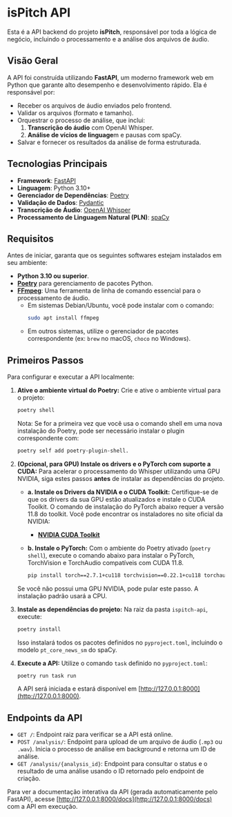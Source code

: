 # isPitch API

Esta é a API backend do projeto **isPitch**, responsável por toda a lógica de negócio, incluindo o processamento e a análise dos arquivos de áudio.

## Visão Geral

A API foi construída utilizando **FastAPI**, um moderno framework web em Python que garante alto desempenho e desenvolvimento rápido. Ela é responsável por:

* Receber os arquivos de áudio enviados pelo frontend.
* Validar os arquivos (formato e tamanho).
* Orquestrar o processo de análise, que inclui:
    1.  **Transcrição do áudio** com OpenAI Whisper.
    2.  **Análise de vícios de linguage**m e pausas com spaCy.
* Salvar e fornecer os resultados da análise de forma estruturada.

## Tecnologias Principais

* **Framework**: [FastAPI](https://fastapi.tiangolo.com/)
* **Linguagem**: Python 3.10+
* **Gerenciador de Dependências**: [Poetry](https://python-poetry.org/)
* **Validação de Dados**: [Pydantic](https://pydantic.dev/)
* **Transcrição de Áudio**: [OpenAI Whisper](https://github.com/openai/whisper)
* **Processamento de Linguagem Natural (PLN)**: [spaCy](https://spacy.io/)

## Requisitos

Antes de iniciar, garanta que os seguintes softwares estejam instalados em seu ambiente:

* **Python 3.10 ou superior**.
* **[Poetry](https://python-poetry.org/docs/#installation)** para gerenciamento de pacotes Python.
* **[FFmpeg](https://ffmpeg.org/download.html)**: Uma ferramenta de linha de comando essencial para o processamento de áudio.
    * Em sistemas Debian/Ubuntu, você pode instalar com o comando:
        ```bash
        sudo apt install ffmpeg
        ```
    * Em outros sistemas, utilize o gerenciador de pacotes correspondente (ex: `brew` no macOS, `choco` no Windows).

## Primeiros Passos

Para configurar e executar a API localmente:

1.  **Ative o ambiente virtual do Poetry:**
    Crie e ative o ambiente virtual para o projeto:
    ```bash
    poetry shell
    ```
    Nota: Se for a primeira vez que você usa o comando shell em uma nova instalação do Poetry, pode ser necessário instalar o plugin correspondente com: 
    ```bash
    poetry self add poetry-plugin-shell.
    ```

2.  **(Opcional, para GPU) Instale os drivers e o PyTorch com suporte a CUDA:**
    Para acelerar o processamento do Whisper utilizando uma GPU NVIDIA, siga estes passos **antes** de instalar as dependências do projeto.

    * **a. Instale os Drivers da NVIDIA e o CUDA Toolkit:**
        Certifique-se de que os drivers da sua GPU estão atualizados e instale o CUDA Toolkit. O comando de instalação do PyTorch abaixo requer a versão 11.8 do toolkit. Você pode encontrar os instaladores no site oficial da NVIDIA:
        * **[NVIDIA CUDA Toolkit](https://developer.nvidia.com/cuda-downloads)**

    * **b. Instale o PyTorch:**
        Com o ambiente do Poetry ativado (`poetry shell`), execute o comando abaixo para instalar o PyTorch, TorchVision e TorchAudio compatíveis com CUDA 11.8.
        ```bash
        pip install torch==2.7.1+cu118 torchvision==0.22.1+cu118 torchaudio==2.7.1+cu118 --index-url [https://download.pytorch.org/whl/cu118](https://download.pytorch.org/whl/cu118)
        ```
    Se você não possui uma GPU NVIDIA, pode pular este passo. A instalação padrão usará a CPU.

3.  **Instale as dependências do projeto:**
    Na raiz da pasta `ispitch-api`, execute:
    ```bash
    poetry install
    ```
    Isso instalará todos os pacotes definidos no `pyproject.toml`, incluindo o modelo `pt_core_news_sm` do spaCy.

4.  **Execute a API:**
    Utilize o comando `task` definido no `pyproject.toml`:
    ```bash
    poetry run task run
    ```
    A API será iniciada e estará disponível em [http://127.0.0.1:8000](http://127.0.0.1:8000).

## Endpoints da API

* `GET /`: Endpoint raiz para verificar se a API está online.
* `POST /analysis/`: Endpoint para upload de um arquivo de áudio (`.mp3` ou `.wav`). Inicia o processo de análise em background e retorna um ID de análise.
* `GET /analysis/{analysis_id}`: Endpoint para consultar o status e o resultado de uma análise usando o ID retornado pelo endpoint de criação.

Para ver a documentação interativa da API (gerada automaticamente pelo FastAPI), acesse [http://127.0.0.1:8000/docs](http://127.0.0.1:8000/docs) com a API em execução.